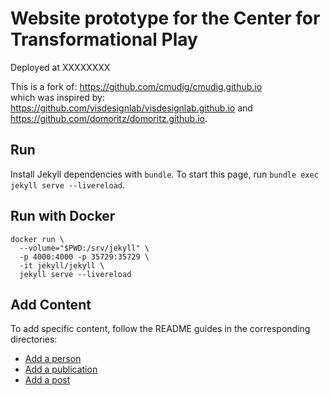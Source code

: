 # Website prototype for the Center for Transformational Play

Deployed at XXXXXXXX

This is a fork of: https://github.com/cmudig/cmudig.github.io <br>
which was inspired by: https://github.com/visdesignlab/visdesignlab.github.io and https://github.com/domoritz/domoritz.github.io. 

## Run

Install Jekyll dependencies with `bundle`. To start this page, run `bundle exec jekyll serve --livereload`.

## Run with Docker

```
docker run \
  --volume="$PWD:/srv/jekyll" \
  -p 4000:4000 -p 35729:35729 \
  -it jekyll/jekyll \
  jekyll serve --livereload
```

## Add Content

To add specific content, follow the README guides in the corresponding directories:

* [Add a person](_people)
* [Add a publication](_publications)
* [Add a post](_posts)
